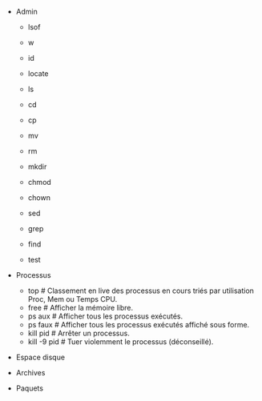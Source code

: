 
* Admin
  * lsof
  * w
  * id
  * locate
  * ls 
  * cd 
  * cp 
  * mv 
  * rm 

  * mkdir 
  * chmod 
  * chown 

  * sed 
  * grep 
  * find 
  * test 

* Processus
  * top  # Classement en live des processus en cours triés par utilisation Proc, Mem ou Temps CPU.
  * free # Afficher la mémoire libre.
  * ps aux # Afficher tous les processus exécutés.
  * ps faux # Afficher tous les processus exécutés affiché sous forme.
  * kill pid  # Arrêter un processus.
  * kill -9 pid # Tuer violemment le processus (déconseillé).

* Espace disque
* Archives
* Paquets    
  
